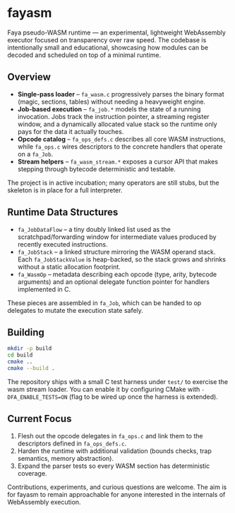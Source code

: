 # fayasm

Faya pseudo-WASM runtime — an experimental, lightweight WebAssembly executor focused on transparency over raw speed. The codebase is intentionally small and educational, showcasing how modules can be decoded and scheduled on top of a minimal runtime.

## Overview

- **Single-pass loader** – `fa_wasm.c` progressively parses the binary format (magic, sections, tables) without needing a heavyweight engine.
- **Job-based execution** – `fa_job.*` models the state of a running invocation. Jobs track the instruction pointer, a streaming register window, and a dynamically allocated value stack so the runtime only pays for the data it actually touches.
- **Opcode catalog** – `fa_ops_defs.c` describes all core WASM instructions, while `fa_ops.c` wires descriptors to the concrete handlers that operate on a `fa_Job`.
- **Stream helpers** – `fa_wasm_stream.*` exposes a cursor API that makes stepping through bytecode deterministic and testable.

The project is in active incubation; many operators are still stubs, but the skeleton is in place for a full interpreter.

## Runtime Data Structures

- `fa_JobDataFlow` – a tiny doubly linked list used as the scratchpad/forwarding window for intermediate values produced by recently executed instructions.
- `fa_JobStack` – a linked structure mirroring the WASM operand stack. Each `fa_JobStackValue` is heap-backed, so the stack grows and shrinks without a static allocation footprint.
- `fa_WasmOp` – metadata describing each opcode (type, arity, bytecode arguments) and an optional delegate function pointer for handlers implemented in C.

These pieces are assembled in `fa_Job`, which can be handed to op delegates to mutate the execution state safely.

## Building

```bash
mkdir -p build
cd build
cmake ..
cmake --build .
```

The repository ships with a small C test harness under `test/` to exercise the wasm stream loader. You can enable it by configuring CMake with `-DFA_ENABLE_TESTS=ON` (flag to be wired up once the harness is extended).

## Current Focus

1. Flesh out the opcode delegates in `fa_ops.c` and link them to the descriptors defined in `fa_ops_defs.c`.
2. Harden the runtime with additional validation (bounds checks, trap semantics, memory abstraction).
3. Expand the parser tests so every WASM section has deterministic coverage.

Contributions, experiments, and curious questions are welcome. The aim is for fayasm to remain approachable for anyone interested in the internals of WebAssembly execution.
